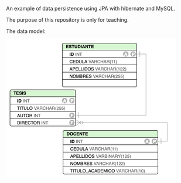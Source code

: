 An example of data persistence using JPA with hibernate and MySQL.

The purpose of this repository is only for teaching.

The data model:

![Data model](datamodel.png "Data model")
